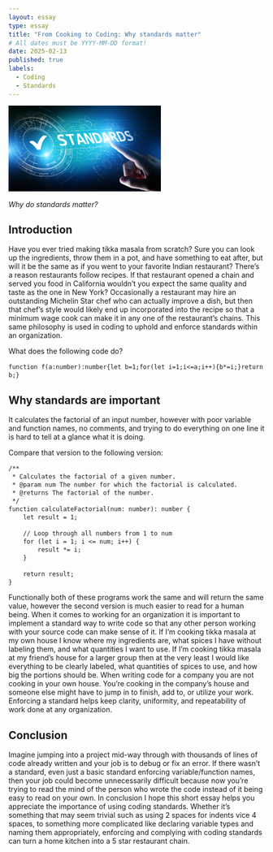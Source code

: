 ```yaml
---
layout: essay
type: essay
title: "From Cooking to Coding: Why standards matter"
# All dates must be YYYY-MM-DD format!
date: 2025-02-13
published: true
labels:
  - Coding
  - Standards
---
```


<img width="300px" class="rounded float-start pe-4" src="../img/essayimages/Standards.jpeg">

*Why do standards matter?*

## Introduction

Have you ever tried making tikka masala from scratch? Sure you can look up the ingredients, throw them in a pot, and have something to eat after, but will it be the same as if you went to your favorite Indian restaurant? There’s a reason restaurants follow recipes. If that restaurant opened a chain and served you food in California wouldn’t you expect the same quality and taste as the one in New York? Occasionally a restaurant may hire an outstanding Michelin Star chef who can actually improve a dish, but then that chef’s style would likely end up incorporated into the recipe so that a minimum wage cook can make it in any one of the restaurant’s chains. This same philosophy is used in coding to uphold and enforce standards within an organization.

What does the following code do?

```
function f(a:number):number{let b=1;for(let i=1;i<=a;i++){b*=i;}return b;}
```

## Why standards are important

It calculates the factorial of an input number, however with poor variable and function names, no comments, and trying to do everything on one line it is hard to tell at a glance what it is doing.

Compare that version to the following version:

```
/**
 * Calculates the factorial of a given number.
 * @param num The number for which the factorial is calculated.
 * @returns The factorial of the number.
 */
function calculateFactorial(num: number): number {
    let result = 1;

    // Loop through all numbers from 1 to num
    for (let i = 1; i <= num; i++) {
        result *= i;
    }

    return result;
}
```

Functionally both of these programs work the same and will return the same value, however the second version is much easier to read for a human being. When it comes to working for an organization it is important to implement a standard way to write code so that any other person working with your source code can make sense of it. If I’m cooking tikka masala at my own house I know where my ingredients are, what spices I have without labeling them, and what quantities I want to use. If I’m cooking tikka masala at my friend’s house for a larger group then at the very least I would like everything to be clearly labeled, what quantities of spices to use, and how big the portions should be. When writing code for a company you are not cooking in your own house. You’re cooking in the company’s house and someone else might have to jump in to finish, add to, or utilize your work. Enforcing a standard helps keep clarity, uniformity, and repeatability of work done at any organization.

## Conclusion

Imagine jumping into a project mid-way through with thousands of lines of code already written and your job is to debug or fix an error. If there wasn’t a standard, even just a basic standard enforcing variable/function names, then your job could become unnecessarily difficult because now you’re trying to read the mind of the person who wrote the code instead of it being easy to read on your own. In conclusion I hope this short essay helps you appreciate the importance of using coding standards. Whether it’s something that may seem trivial such as using 2 spaces for indents vice 4 spaces, to something more complicated like declaring variable types and naming them appropriately, enforcing and complying with coding standards can turn a home kitchen into a 5 star restaurant chain.
